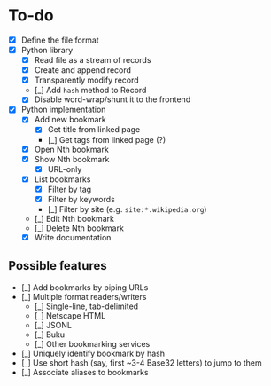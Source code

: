 # To-do

- [x] Define the file format
- [x] Python library
  - [x] Read file as a stream of records
  - [x] Create and append record
  - [x] Transparently modify record
  - [_] Add `hash` method to Record
  - [x] Disable word-wrap/shunt it to the frontend
- [x] Python implementation
  - [x] Add new bookmark
    - [x] Get title from linked page
    - [_] Get tags from linked page (<meta>?)
  - [x] Open Nth bookmark
  - [x] Show Nth bookmark
    - [x] URL-only
  - [x] List bookmarks
    - [x] Filter by tag
    - [x] Filter by keywords
    - [_] Filter by site (e.g. `site:*.wikipedia.org`)
  - [_] Edit Nth bookmark
  - [_] Delete Nth bookmark
  - [x] Write documentation

## Possible features

- [_] Add bookmarks by piping URLs
- [_] Multiple format readers/writers
  - [_] Single-line, tab-delimited
  - [_] Netscape HTML
  - [_] JSONL
  - [_] Buku
  - [_] Other bookmarking services
- [_] Uniquely identify bookmark by hash
- [_] Use short hash (say, first ~3-4 Base32 letters) to jump to them
- [_] Associate aliases to bookmarks
